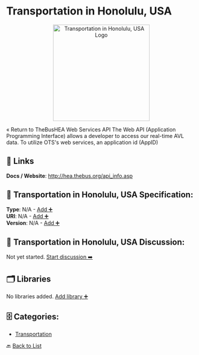# Transportation in Honolulu, USA
<p align="center">
    <img width="256" src="https://raw.githubusercontent.com/apis-list/apis-list/main/apis/transport-for-honolulu-us/logo_256x256.png" alt="Transportation in Honolulu, USA Logo"/>
</p>
« Return to TheBusHEA Web Services API The Web API (Application Programming Interface) allows a developer to access our real-time AVL data. To utilize OTS's web services, an application id (AppID)

##  🔗 Links
**Docs / Website**: http://hea.thebus.org/api_info.asp

## 🧬 Transportation in Honolulu, USA Specification:
**Type**: N/A - [Add ➕](https://github.com/apis-list/apis-list/edit/main/apis/transport-for-honolulu-us/transport-for-honolulu-us.yaml)  
**URI**: N/A - [Add ➕](https://github.com/apis-list/apis-list/edit/main/apis/transport-for-honolulu-us/transport-for-honolulu-us.yaml)  
**Version**: N/A - [Add ➕](https://github.com/apis-list/apis-list/edit/main/apis/transport-for-honolulu-us/transport-for-honolulu-us.yaml)

## 💬 Transportation in Honolulu, USA Discussion:
Not yet started. [Start discussion ➡️](https://github.com/apis-list/apis-list/discussions/new)

## 🗂️ Libraries

No libraries added. [Add library ➕](https://github.com/apis-list/apis-list/edit/main/apis/transport-for-honolulu-us/transport-for-honolulu-us.yaml)    


## 🗄️ Categories:
- [Transportation](https://github.com/apis-list/apis-list#transportation-)

🔙  [Back to List](https://github.com/apis-list/apis-list)

